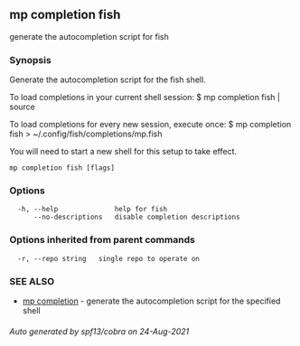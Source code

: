 ## mp completion fish

generate the autocompletion script for fish

### Synopsis


Generate the autocompletion script for the fish shell.

To load completions in your current shell session:
$ mp completion fish | source

To load completions for every new session, execute once:
$ mp completion fish > ~/.config/fish/completions/mp.fish

You will need to start a new shell for this setup to take effect.


```
mp completion fish [flags]
```

### Options

```
  -h, --help              help for fish
      --no-descriptions   disable completion descriptions
```

### Options inherited from parent commands

```
  -r, --repo string   single repo to operate on
```

### SEE ALSO

* [mp completion](mp_completion.md)	 - generate the autocompletion script for the specified shell

###### Auto generated by spf13/cobra on 24-Aug-2021

